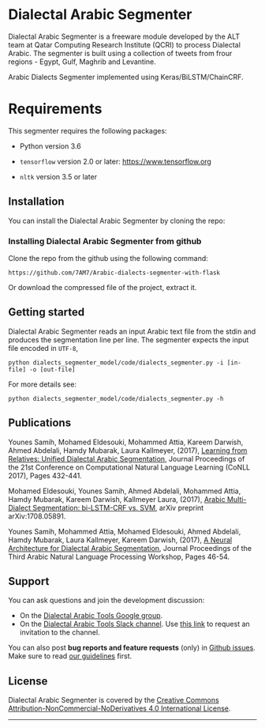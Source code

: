 # Dialectal Arabic Segmenter 
Dialectal Arabic Segmenter is a freeware module developed by the ALT team at Qatar Computing Research Institute (QCRI) to process Dialectal Arabic. The segmenter is built using a collection of tweets from frour regions - Egypt, Gulf, Maghrib and Levantine.
 
Arabic Dialects Segmenter implemented using Keras/BiLSTM/ChainCRF. 

# Requirements

This segmenter requires the following packages:

- Python version 3.6
    
- `tensorflow` version 2.0 or later: https://www.tensorflow.org
- `nltk` version 3.5 or later

## Installation

You can install the Dialectal Arabic Segmenter by cloning the repo:

### Installing Dialectal Arabic Segmenter from github
Clone the repo from the github using the following command:
```
https://github.com/7AM7/Arabic-dialects-segmenter-with-flask
```
Or download the compressed file of the project, extract it.

## Getting started
Dialectal Arabic Segmenter reads an input Arabic text  file from the stdin and produces the segmentation line per line. The segmenter expects the input file encoded in ``UTF-8``,
```
python dialects_segmenter_model/code/dialects_segmenter.py -i [in-file] -o [out-file] 
```

For more details see:

``` 
python dialects_segmenter_model/code/dialects_segmenter.py -h
```


## Publications
Younes Samih, Mohamed Eldesouki, Mohammed Attia, Kareem Darwish, Ahmed Abdelali, Hamdy Mubarak, Laura Kallmeyer, (2017), [Learning from Relatives: Unified Dialectal Arabic Segmentation](http://www.aclweb.org/anthology/K17-1043), Journal Proceedings of the 21st Conference on Computational Natural Language Learning (CoNLL 2017), Pages 432-441.

Mohamed Eldesouki, Younes Samih, Ahmed Abdelali, Mohammed Attia, Hamdy Mubarak, Kareem Darwish, Kallmeyer Laura, (2017), [Arabic Multi-Dialect Segmentation: bi-LSTM-CRF vs. SVM](https://arxiv.org/pdf/1708.05891.pdf), arXiv preprint arXiv:1708.05891.

Younes Samih, Mohammed Attia, Mohamed Eldesouki, Ahmed Abdelali, Hamdy Mubarak, Laura Kallmeyer, Kareem Darwish, (2017), [A Neural Architecture for Dialectal Arabic Segmentation](http://www.aclweb.org/anthology/W17-1306), Journal Proceedings of the Third Arabic Natural Language Processing Workshop, Pages 46-54.





## Support

You can ask questions and join the development discussion:

- On the [Dialectal Arabic Tools Google group](https://groups.google.com/forum/#!forum/dat-users).
- On the [Dialectal Arabic Tools Slack channel](https://datsteam.slack.com). Use [this link](https://dat-slack-autojoin.herokuapp.com/) to request an invitation to the channel.

You can also post **bug reports and feature requests** (only) in [Github issues](https://github.com/qcri/dialectal_arabic_tools/issues). Make sure to read [our guidelines](https://github.com/qcri/dialectal_arabic_tools/blob/master/CONTRIBUTING.md) first.


## License

Dialectal Arabic Segmenter is covered by the [Creative Commons Attribution-NonCommercial-NoDerivatives 4.0 International License](https://creativecommons.org/licenses/by-nc-nd/4.0/).


------------------